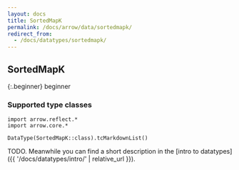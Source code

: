 ```yaml
---
layout: docs
title: SortedMapK
permalink: /docs/arrow/data/sortedmapk/
redirect_from:
  - /docs/datatypes/sortedmapk/
---
```


## SortedMapK

{:.beginner}
beginner

### Supported type classes

```kotlin:ank:replace
import arrow.reflect.*
import arrow.core.*

DataType(SortedMapK::class).tcMarkdownList()
```

TODO. Meanwhile you can find a short description in the [intro to datatypes]({{ '/docs/datatypes/intro/' | relative_url }}).
